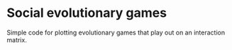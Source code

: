 # Social evolutionary games

Simple code for plotting evolutionary games that play out on an interaction matrix.
